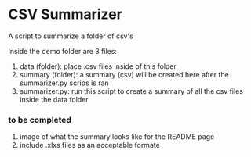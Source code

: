 # CSV Summarizer
A script to summarize a folder of csv's

Inside the demo folder are 3 files:
1. data (folder): place .csv files inside of this folder
2. summary (folder): a summary (csv) will be created here after the summarizer.py scrips is ran
3. summarizer.py: run this script to create a summary of all the csv files inside the data folder

### to be completed
1. image of what the summary looks like for the README page
2. include .xlxs files as an acceptable formate
